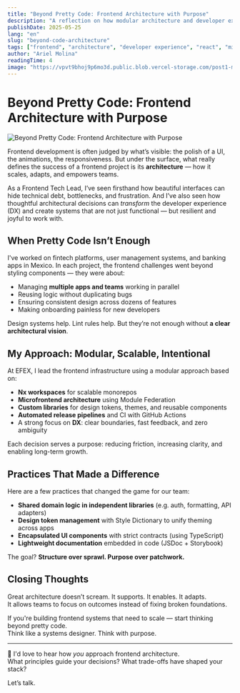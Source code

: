 ```yaml
---
title: "Beyond Pretty Code: Frontend Architecture with Purpose"
description: "A reflection on how modular architecture and developer experience (DX) can elevate frontend development to a strategic level."
publishDate: 2025-05-25
lang: "en"
slug: "beyond-code-architecture"
tags: ["frontend", "architecture", "developer experience", "react", "microfrontends"]
author: "Ariel Molina"
readingTime: 4
image: "https://vpvt9bhoj9p6mo3d.public.blob.vercel-storage.com/post1-mXkQzm3lFYk7bSWAEnIj9EaG02PNq7.webp"
---
```


# Beyond Pretty Code: Frontend Architecture with Purpose

![Beyond Pretty Code: Frontend Architecture with Purpose](https://vpvt9bhoj9p6mo3d.public.blob.vercel-storage.com/post1-mXkQzm3lFYk7bSWAEnIj9EaG02PNq7.webp)

Frontend development is often judged by what’s visible: the polish of a UI, the animations, the responsiveness. But under the surface, what really defines the success of a frontend project is its **architecture** — how it scales, adapts, and empowers teams.

As a Frontend Tech Lead, I’ve seen firsthand how beautiful interfaces can hide technical debt, bottlenecks, and frustration. And I’ve also seen how thoughtful architectural decisions can *transform* the developer experience (DX) and create systems that are not just functional — but resilient and joyful to work with.

## When Pretty Code Isn’t Enough

I've worked on fintech platforms, user management systems, and banking apps in Mexico. In each project, the frontend challenges went beyond styling components — they were about:

- Managing **multiple apps and teams** working in parallel
- Reusing logic without duplicating bugs
- Ensuring consistent design across dozens of features
- Making onboarding painless for new developers

Design systems help. Lint rules help. But they’re not enough without **a clear architectural vision**.

## My Approach: Modular, Scalable, Intentional

At EFEX, I lead the frontend infrastructure using a modular approach based on:

- **Nx workspaces** for scalable monorepos  
- **Microfrontend architecture** using Module Federation  
- **Custom libraries** for design tokens, themes, and reusable components  
- **Automated release pipelines** and CI with GitHub Actions  
- A strong focus on **DX**: clear boundaries, fast feedback, and zero ambiguity

Each decision serves a purpose: reducing friction, increasing clarity, and enabling long-term growth.

## Practices That Made a Difference

Here are a few practices that changed the game for our team:

- **Shared domain logic in independent libraries** (e.g. auth, formatting, API adapters)
- **Design token management** with Style Dictionary to unify theming across apps
- **Encapsulated UI components** with strict contracts (using TypeScript)
- **Lightweight documentation** embedded in code (JSDoc + Storybook)

The goal? **Structure over sprawl. Purpose over patchwork.**

## Closing Thoughts

Great architecture doesn’t scream. It supports. It enables. It adapts.  
It allows teams to focus on outcomes instead of fixing broken foundations.

If you're building frontend systems that need to scale — start thinking beyond pretty code.  
Think like a systems designer. Think with purpose.

---

👋 I'd love to hear how *you* approach frontend architecture.  
What principles guide your decisions? What trade-offs have shaped your stack?

Let’s talk.